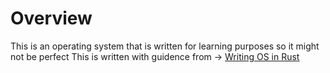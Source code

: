 # Overview

This is an operating system that is written for learning purposes so it might not be perfect
This is written with guidence from -> [Writing OS in Rust](https://os.phil-opp.com/)